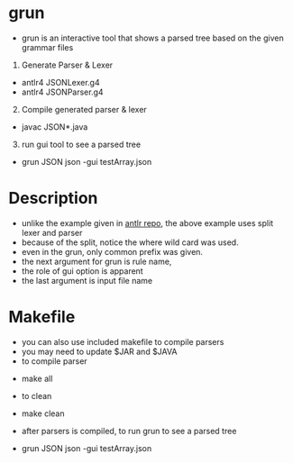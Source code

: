 # grun
- grun is an interactive tool that shows a parsed tree based on the given grammar files
1. Generate Parser & Lexer
  - antlr4 JSONLexer.g4 
  - antlr4 JSONParser.g4 
2. Compile generated parser & lexer
  - javac JSON*.java

3. run gui tool to see a parsed tree
  - grun JSON json -gui testArray.json 

# Description
- unlike the example given in [antlr repo](https://github.com/antlr/antlr4/blob/master/doc/getting-started.md), the above example uses split lexer and parser
- because of the split, notice the where wild card was used.
- even in the grun, only common prefix was given.
- the next argument for grun is rule name,
- the role of gui option is apparent
- the last argument is input file name

# Makefile
- you can also use included makefile to compile parsers
- you may need to update $JAR and $JAVA
- to compile parser
 * make all
- to clean 
 * make clean
- after parsers is compiled, to run grun to see a parsed tree
 * grun JSON json -gui testArray.json 

